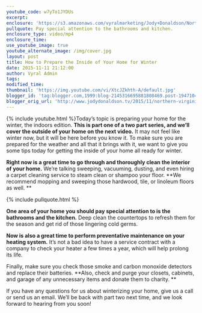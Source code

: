 ```yaml
---
youtube_code: w7yTo1JYDUs
excerpt:
enclosure: 'https://s3.amazonaws.com/vyralmarketing/Jody+Donaldson/Northern+Virginia+Real+Estate+Agent-+Winterizing+your+homes+interior.mp4'
pullquote: Pay special attention to the bathrooms and kitchen.
enclosure_type: video/mp4
enclosure_time:
use_youtube_image: true
youtube_alternate_image: /img/cover.jpg
layout: post
title: How to Prepare the Inside of Your Home for Winter
date: 2015-11-11 21:12:00
author: Vyral Admin
tags:
modified_time:
thumbnail: 'https://img.youtube.com/vi/XtcJZkhth-A/default.jpg'
blogger_id: 'tag:blogger.com,1999:blog-2145316695881808469.post-1947104580070242591'
blogger_orig_url: 'http://www.jodydonaldson.tv/2015/11/northern-virginia-real-estate.html'
---
```



{% include youtube.html %}Today’s topic is preparing your home for the winter, the indoors edition. **This is part one of a two part series, and we’ll cover the outside of your home on the next video.** It may not feel like winter now, but it will be here before you know it. To make sure you are prepared for the weather and all that it brings with it, we want to give you some tips today for getting the inside of your home all ready for winter.

**Right now is a great time to go through and thoroughly clean the interior of your home.** We’re talking sweeping, vacuuming, dusting, and even hiring a carpet cleaning service to steam clean or shampoo your floor. \*\*We recommend mopping and sweeping those hardwood, tile, or linoleum floors as well. \*\*

{% include pullquote.html %}

**One area of your home you should pay special attention to is the bathrooms and the kitchen.** Deep clean the countertops to refresh them for the season and get rid of those lingering cold germs.

**Now is also a great time to perform preventative maintenance on your heating system.** It’s not a bad idea to have a service contract with a company to check your heater a few times a year, which will help prolong its life.

Finally, make sure you check those smoke and carbon monoxide detectors and replace their batteries. \*\*Also, check and purge your closets, cabinets, and garage of any unnecessary items and donate them to charity. \*\*

If you have any questions for us about winterizing your home, give us a call or send us an email. We’ll be back with part two next time, and we look forward to hearing from you soon!